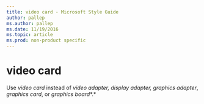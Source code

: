 ```yaml
---
title: video card - Microsoft Style Guide
author: pallep
ms.author: pallep
ms.date: 11/19/2016
ms.topic: article
ms.prod: non-product specific
---
```


# video card

Use *video card* instead of *video adapter,* *display adapter,* *graphics adapter*, *graphics card*, or *graphics board**.*
